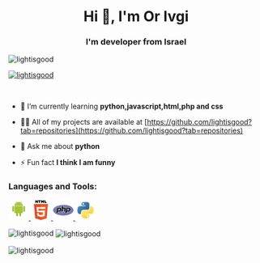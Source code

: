 <h1 align="center">Hi 👋, I'm Or Ivgi</h1>
<h3 align="center">I'm developer from Israel</h3>

<p align="left"> <img src="https://komarev.com/ghpvc/?username=lightisgood&label=Profile%20views&color=0e75b6&style=flat" alt="lightisgood" /> </p>

<p align="left"> <a href="https://github.com/ryo-ma/github-profile-trophy"><img src="https://github-profile-trophy.vercel.app/?username=lightisgood" alt="lightisgood" /></a> </p>

<p align="left"> <a href="https://twitter.com/" target="blank"><img src="https://img.shields.io/twitter/follow/?logo=twitter&style=for-the-badge" alt="" /></a> </p>

- 🌱 I’m currently learning **python,javascript,html,php and css**

- 👨‍💻 All of my projects are available at [https://github.com/lightisgood?tab=repositories](https://github.com/lightisgood?tab=repositories)

- 💬 Ask me about **python**

- ⚡ Fun fact **I think I am funny**


<h3 align="left">Languages and Tools:</h3>
<p align="left"> <a href="https://developer.android.com" target="_blank"> <img src="https://raw.githubusercontent.com/devicons/devicon/master/icons/android/android-original-wordmark.svg" alt="android" width="40" height="40"/> </a> <a href="https://www.w3.org/html/" target="_blank"> <img src="https://raw.githubusercontent.com/devicons/devicon/master/icons/html5/html5-original-wordmark.svg" alt="html5" width="40" height="40"/> </a> <a href="https://www.php.net" target="_blank"> <img src="https://raw.githubusercontent.com/devicons/devicon/master/icons/php/php-original.svg" alt="php" width="40" height="40"/> </a> <a href="https://www.python.org" target="_blank"> <img src="https://raw.githubusercontent.com/devicons/devicon/master/icons/python/python-original.svg" alt="python" width="40" height="40"/> </a> </p>

<p><img align="left" src="https://github-readme-stats.vercel.app/api/top-langs?username=lightisgood&show_icons=true&locale=en&layout=compact" alt="lightisgood" /></p>

<p>&nbsp;<img align="center" src="https://github-readme-stats.vercel.app/api?username=lightisgood&show_icons=true&locale=en" alt="lightisgood" /></p>

<p><img align="center" src="https://github-readme-streak-stats.herokuapp.com/?user=lightisgood&" alt="lightisgood" /></p>
